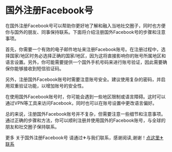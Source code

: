 # 国外注册Facebook号

在国外注册Facebook号可以帮助你更好地了解和融入当地社交圈子，同时也方便你与国外的朋友、同事保持联系。下面将介绍注册国外Facebook号的步骤和注意事项。

首先，你需要一个有效的电子邮件地址来注册Facebook账号。在注册过程中，选择国家/地区时务必选择正确的国家/地区，因为这将直接影响你的账号所属地区和语言设置。另外，你可能需要提供一个国外手机号码来进行账号验证，因此需要确保你能够接收到短信验证码。

另外，注册国外Facebook账号时需要注意账号安全。建议使用复杂的密码，并启用双重验证功能，以增加账号的安全性。

在使用国外Facebook账号时，你可能会遇到一些地区限制或语言障碍。这时可以通过VPN等工具来访问Facebook，同时也可以在账号设置中更改语言偏好。

总的来说，注册国外Facebook账号并不复杂，但需要注意一些细节和注意事项。通过正确的步骤和方法，你可以顺利注册并使用国外的Facebook账号，与全球的朋友和社交圈子保持联系。

更多 关于国外注册Facebook号 请通过✈与我们联系，感谢阅读,谢谢！[点这里✈联系](https://acc.k02.cc)